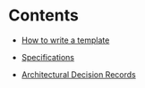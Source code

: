 # Contents

- [How to write a template](./tutorials/how-to-write-a-template.md)

- [Specifications](./specifications/semantic-markup-spec.md)

- [Architectural Decision Records](./adr/toc.md)
